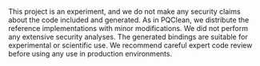 This project is an experiment, and we do not make any security claims about the code included and generated.
As in PQClean, we distribute the reference implementations with minor modifications. We did not perform any extensive
security analyses. The generated bindings are suitable for experimental or scientific use. We recommend careful expert
code review before using any use in production environments.

